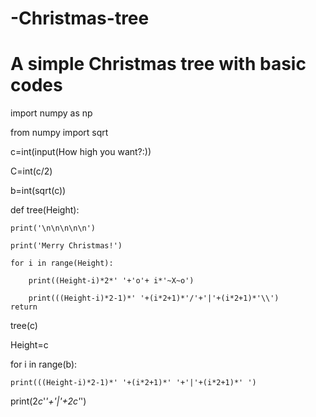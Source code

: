 # -Christmas-tree
# A simple Christmas tree with basic codes
import numpy as np

from numpy import sqrt

c=int(input(How high you want?:))

C=int(c/2)

b=int(sqrt(c))

def tree(Height):

    print('\n\n\n\n\n')
    
    print('Merry Christmas!')
    
    for i in range(Height):
    
        print((Height-i)*2*' '+'o'+ i*'~X~o')
        
        print(((Height-i)*2-1)*' '+(i*2+1)*'/'+'|'+(i*2+1)*'\\')
    return
    
tree(c)

Height=c

for  i in range(b):

    print(((Height-i)*2-1)*' '+(i*2+1)*' '+'|'+(i*2+1)*' ')
    
print(2*c*'_'+'|'+2*c*'_')



